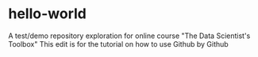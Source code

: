 # hello-world
A test/demo repository exploration for online course "The Data Scientist's Toolbox"
This edit is for the tutorial on how to use Github by Github
